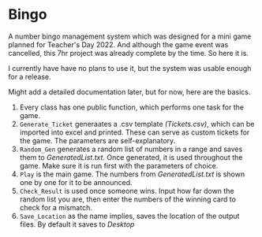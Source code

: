 # Bingo
A number bingo management system which was designed for a mini game planned for Teacher's Day 2022. And although the game event was cancelled, this 7hr project was already complete by the time. So here it is.

I currently have have no plans to use it, but the system was usable enough for a release.



Might add a detailed documentation later, but for now, here are the basics.

1. Every class has one public function, which performs one task for the game.
2. `Generate_Ticket` generaates a .csv template _(Tickets.csv)_, which can be imported into excel and printed. These can serve as custom tickets for the game. The parameters are self-explanatory.
3. `Random_Gen` generates a random list of numbers in a range and saves them to _GeneratedList.txt_. Once generated, it is used throughout the game. Make sure it is run first with the parameters of choice.
4. `Play` is the main game. The numbers from _GeneratedList.txt_ is shown one by one for it to be announced.
5. `Check_Result` is used once someone wins. Input how far down the random list you are, then enter the numbers of the winning card to check for a mismatch.
6. `Save_Location` as the name implies, saves the location of the output files. By default it saves to _Desktop_ 
